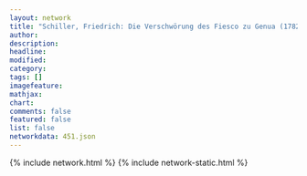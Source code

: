 ```yaml
---
layout: network
title: "Schiller, Friedrich: Die Verschwörung des Fiesco zu Genua (1782)"
author:
description:
headline:
modified:
category:
tags: []
imagefeature: 
mathjax: 
chart: 
comments: false
featured: false
list: false
networkdata: 451.json
---
```

{% include network.html %}
{% include network-static.html %}
